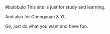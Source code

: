 #bulobulo
This site is just for study and learning.

And also for Chengyuan & YL.

Go, just do what you want and have fun.